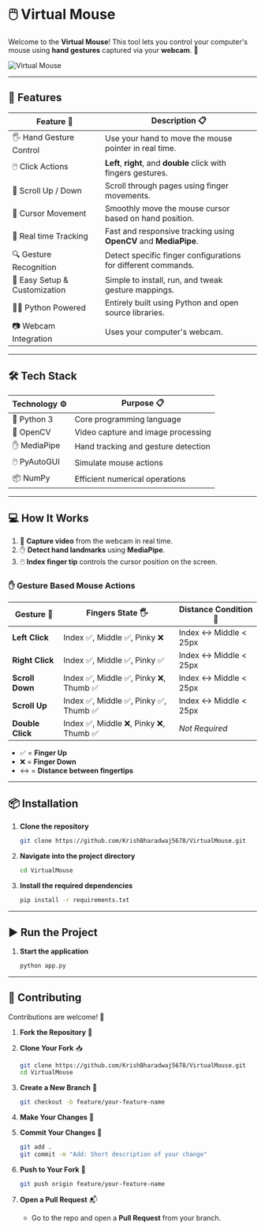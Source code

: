 # 🖱️ Virtual Mouse

Welcome to the **Virtual Mouse**! This tool lets you control your computer's mouse using **hand gestures**  captured via your **webcam**. 🎥

![Virtual Mouse](https://github.com/KrishBharadwaj5678/VirtualMouse/raw/main/VirtualMouseDemo.gif)

---

## 🚀 Features

| Feature 🧩                    | Description 📋                                                                       |
| ----------------------------- | ------------------------------------------------------------------------------------ |
| 🖐️ Hand Gesture Control      | Use your hand to move the mouse pointer in real time.                                 |
| 🖱️ Click Actions             | **Left**, **right**, and **double** click with fingers gestures.                      |
| 🧭 Scroll Up / Down           | Scroll through pages using finger movements.                                         |
| 🎯 Cursor Movement            | Smoothly move the mouse cursor based on hand position.                               |
| 🔄 Real time Tracking         | Fast and responsive tracking using **OpenCV** and **MediaPipe**.                     |
| 🔍 Gesture Recognition        | Detect specific finger configurations for different commands.                        |
| 🧰 Easy Setup & Customization | Simple to install, run, and tweak gesture mappings.                                  |
| 🧑‍💻 Python Powered             | Entirely built using Python and open source libraries.                               |
| 📷 Webcam Integration         | Uses your computer's webcam.                                                          |

---

## 🛠️ Tech Stack

| Technology ⚙️ | Purpose 📋                          |
| ------------- | ----------------------------------- |
| 🐍 Python 3   | Core programming language           |
| 🎥 OpenCV     | Video capture and image processing  |
| ✋ MediaPipe   | Hand tracking and gesture detection |
| 🖱️ PyAutoGUI | Simulate mouse actions              |
| 📦 NumPy      | Efficient numerical operations      |

---

## 💻 How It Works

1. 🎥 **Capture video** from the webcam in real time.
2. ✋ **Detect hand landmarks** using **MediaPipe**.
3. 🖱️ **Index finger tip** controls the cursor position on the screen.

### ✋ Gesture Based Mouse Actions

| Gesture 👋              | Fingers State 🖐️                   | Distance Condition 📏  | 
| ----------------------- | ----------------------------------- | ---------------------- |
| **Left Click**          | Index ✅, Middle ✅, Pinky ❌          | Index ↔️ Middle < 25px |
| **Right Click**         | Index ✅, Middle ✅, Pinky ✅          | Index ↔️ Middle < 25px |
| **Scroll Down**         | Index ✅, Middle ✅, Pinky ❌, Thumb ✅ | Index ↔️ Middle < 25px |
| **Scroll Up**           | Index ✅, Middle ✅, Pinky ✅, Thumb ✅ | Index ↔️ Middle < 25px |
| **Double Click**        | Index ✅, Middle ❌, Pinky ❌, Thumb ✅ | _Not Required_ |

* ✅ = **Finger Up**
* ❌ = **Finger Down**
* ↔️ = **Distance between fingertips**

---

## 📦 Installation

1. **Clone the repository**

   ```bash
   git clone https://github.com/KrishBharadwaj5678/VirtualMouse.git
   ```

2. **Navigate into the project directory**

   ```bash
   cd VirtualMouse
   ```

3. **Install the required dependencies**

   ```bash
   pip install -r requirements.txt
   ```
---

## ▶️ Run the Project

1. **Start the application**

   ```bash
   python app.py
   ```
---

## 🤝 Contributing

Contributions are welcome! 🙌 

1. **Fork the Repository** 🍴

2. **Clone Your Fork** 📥

   ```bash
   git clone https://github.com/KrishBharadwaj5678/VirtualMouse.git
   cd VirtualMouse
   ```

3. **Create a New Branch** 🌿

   ```bash
   git checkout -b feature/your-feature-name
   ```

4. **Make Your Changes** 🧠

5. **Commit Your Changes** 💾

   ```bash
   git add .
   git commit -m "Add: Short description of your change"
   ```

6. **Push to Your Fork** 🚀

   ```bash
   git push origin feature/your-feature-name
   ```

7. **Open a Pull Request** 📬
     - Go to the repo and open a **Pull Request** from your branch.
